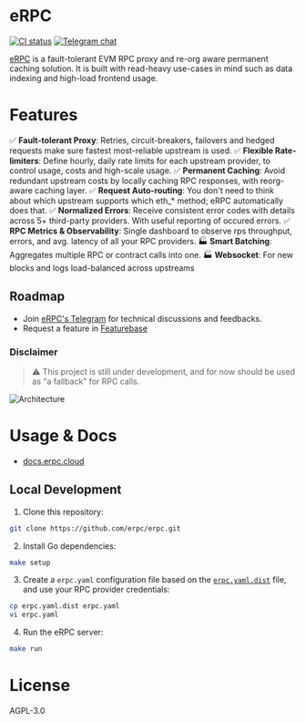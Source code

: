 # eRPC

[![CI status][ci-badge]][ci-url]
[![Telegram chat][tg-badge]][tg-url]

[eRPC](https://erpc.cloud/) is a fault-tolerant EVM RPC proxy and re-org aware permanent caching solution. It is built with read-heavy use-cases in mind such as data indexing and high-load frontend usage.

# Features

✅ **Fault-tolerant Proxy**: Retries, circuit-breakers, failovers and hedged requests make sure fastest most-reliable upstream is used.
✅ **Flexible Rate-limiters**: Define hourly, daily rate limits for each upstream provider, to control usage, costs and high-scale usage.
✅ **Permanent Caching**: Avoid redundant upstream costs by locally caching RPC responses, with reorg-aware caching layer.
✅ **Request Auto-routing**: You don't need to think about which upstream supports which eth\_\* method; eRPC automatically does that.
✅ **Normalized Errors**: Receive consistent error codes with details across 5+ third-party providers. With useful reporting of occured errors.
✅ **RPC Metrics & Observability**: Single dashboard to observe rps throughput, errors, and avg. latency of all your RPC providers.
🏭 **Smart Batching**: Aggregates multiple RPC or contract calls into one.
🏭 **Websocket**: For new blocks and logs load-balanced across upstreams

## Roadmap

- Join [eRPC's Telegram](https://t.me/+eEik0_G1VMhmN2U8) for technical discussions and feedbacks.
- Request a feature in [Featurebase](https://erpc.featurebase.app)

### Disclaimer

> ⚠️ This project is still under development, and for now should be used as "a fallback" for RPC calls.

![Architecture](./assets/hla-diagram.svg)

# Usage & Docs

- [docs.erpc.cloud](https://docs.erpc.cloud)

## Local Development

1. Clone this repository:

```bash
git clone https://github.com/erpc/erpc.git
```

2. Install Go dependencies:

```bash
make setup
```

3. Create a `erpc.yaml` configuration file based on the [`erpc.yaml.dist`](./erpc.yaml.dist) file, and use your RPC provider credentials:

```bash
cp erpc.yaml.dist erpc.yaml
vi erpc.yaml
```

4. Run the eRPC server:

```bash
make run
```

# License

AGPL-3.0

[ci-badge]: https://github.com/erpc/erpc/actions/workflows/development.yml/badge.svg
[ci-url]: https://github.com/erpc/erpc/actions/workflows/development.yml
[tg-badge]: https://img.shields.io/endpoint?color=neon&logo=telegram&label=Chat&url=https%3A%2F%2Fmogyo.ro%2Fquart-apis%2Ftgmembercount%3Fchat_id%3Derpc_cloud
[tg-url]: https://t.me/erpc_cloud
[license-badge]: https://img.shields.io/github/license/erpc/erpc
[license-url]: https://github.com/erpc/erpc/blob/main/LICENSE
[version-badge]: https://img.shields.io/github/version/erpc/erpc
[version-url]: https://github.com/erpc/erpc/releases
